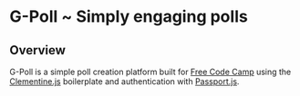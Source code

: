 # G-Poll ~ Simply engaging polls

## Overview

G-Poll is a simple poll creation platform built for [Free Code Camp](http://www.freecodecamp.com) using the [Clementine.js](http://www.clementinejs.com/) boilerplate and authentication with [Passport.js](http://passportjs.org/).